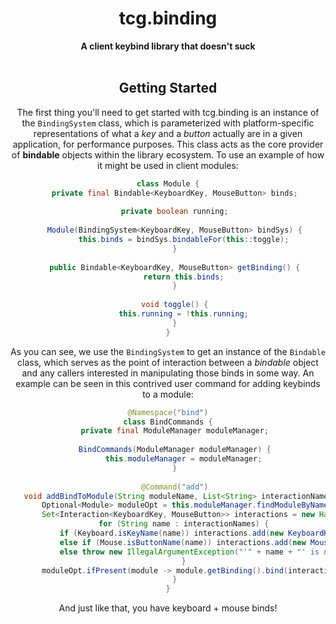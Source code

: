 <h1 align="center">tcg.binding</h1>

<div align="center">
  <strong>A client keybind library that doesn't suck</strong>
</div>
<br />
<div align="center">
  
 ## Getting Started
 
The first thing you'll need to get started with tcg.binding is an instance of the `BindingSystem` class, which is parameterized with platform-specific representations of what a *key* and a *button* actually are in a given application, for performance purposes. This class acts as the core provider of **bindable** objects within the library ecosystem. To use an example of how it might be used in client modules:
 ```java
 class Module {
    private final Bindable<KeyboardKey, MouseButton> binds;
    
    private boolean running;
    
    Module(BindingSystem<KeyboardKey, MouseButton> bindSys) {
        this.binds = bindSys.bindableFor(this::toggle);
    }
    
    public Bindable<KeyboardKey, MouseButton> getBinding() {
        return this.binds;
    }
    
    void toggle() {
        this.running = !this.running;
    }
 }
 ```
 As you can see, we use the `BindingSystem` to get an instance of the `Bindable` class, which serves as the point of interaction between a *bindable* object and any callers interested in manipulating those binds in some way. An example can be seen in this contrived user command for adding keybinds to a module:
 ```java
 @Namespace("bind")
 class BindCommands {
    private final ModuleManager moduleManager;
    
    BindCommands(ModuleManager moduleManager) {
        this.moduleManager = moduleManager;
    }
    
    @Command("add")
    void addBindToModule(String moduleName, List<String> interactionNames) {
        Optional<Module> moduleOpt = this.moduleManager.findModuleByName(moduleName);
        Set<Interaction<KeyboardKey, MouseButton>> interactions = new HashSet<>();
        for (String name : interactionNames) {
            if (Keyboard.isKeyName(name)) interactions.add(new KeyboardKey(name));
            else if (Mouse.isButtonName(name)) interactions.add(new MouseButton(name));
            else throw new IllegalArgumentException("'" + name + "' is not a valid key or button name");
        }
        moduleOpt.ifPresent(module -> module.getBinding().bind(interactions));
    }
 }
 ```
 And just like that, you have keyboard + mouse binds!
